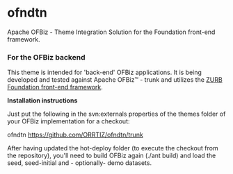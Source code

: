 # ofndtn
Apache OFBiz - Theme Integration Solution for the Foundation front-end framework.

### For the OFBiz backend
This theme is intended for 'back-end' OFBiz applications. It is being developed and tested against Apache OFBiz&trade; - trunk and utilizes the [ZURB Foundation front-end framework](http://foundation.zurb.com).

**Installation instructions**

Just put the following in the svn:externals properties of the themes folder of your OFBiz implementation for a checkout:

ofndtn              https://github.com/ORRTIZ/ofndtn/trunk

After having updated the hot-deploy folder (to execute the checkout from the repository), you'll need to build OFBiz again (./ant build) and load the seed, seed-initial and  - optionally- demo datasets.

